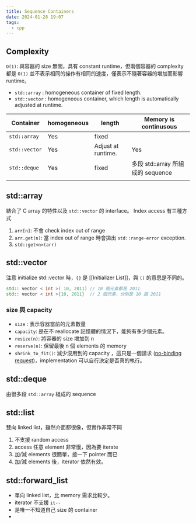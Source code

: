 ```yaml
---
title: Sequence Containers
date: 2024-01-28 19:07
tags:
  - cpp
---
```


## Complexity 
`O(1)`: 與容器的 size 無關，具有 constant runtime，但兩個容器的 complexity 都是 `O(1)` 並不表示相同的操作有相同的速度，僅表示不隨著容器的增加而影響 runtime。

- `std::array` : homogeneous container of fixed length.
- `std::vector` : homogeneous container, which length is automatically adjusted at runtime.

| Container | homogeneous | length | Memory is continusous |
| ---- | ---- | ---- | ---- |
| `std::array` | Yes | fixed |  |
| `std::vector` | Yes | Adjust at runtime. | Yes |
| `std::deque`  | Yes | fixed | 多段 std::array 所組成的 sequence |
|  |  |  |  |
## std::array 

結合了 C array 的特性以及 `std::vector` 的 interface。
Index access 有三種方式
1. `arr[n]`: 不會 check index out of range
2. `arr.get(n)`: 當 index out of range 時會拋出 `std::range-error` exception.
3. `std::get<n>(arr)`

## std::vector
注意 initialize std::vector 時，`{}` 是 [[Initializer List]]，與 `()` 的意思是不同的。
```cpp
std:: vector < int >( 10, 2011) // 10 個元素都是 2011 
std:: vector < int >{10, 2011}  // 2 個元素，分別是 10 跟 2011
```

### size 與 capacity 
- `size` : 表示容器當前的元素數量
- `capacity`:  是在不 reallocate 記憶體的情況下，能夠有多少個元素。
- `resize(n)`: 將容器的 size 增加到 n
- `reserve(n)`: 保留最後 n 個 elements 的 memory 
- `shrink_to_fit()`: 減少沒用到的 capacity ，這只是一個請求 ([no-binding request](https://en.cppreference.com/w/cpp/container/vector/shrink_to_fit#:~:text=vector%3A%3Ashrink_to_fit&text=It%20is%20a%20non%2Dbinding,to%20the%20elements%20are%20invalidated.))，implementation 可以自行決定是否真的執行。


## std::deque
由很多段 `std::array` 組成的 sequence 

## std::list 
雙向 linked list，雖然介面都很像，但實作非常不同
1. 不支援 random access 
2. access 任意 element 非常慢，因為要 iterate 
3. 加/減 elements 很簡單，接一下 pointer 而已
4. 加/減 elements 後，iterator 依然有效。
## std::forward_list
- 單向 linked list，比 memory 需求比較少。
- iterator 不支援 `it--`
- 是唯一不知道自己 size 的 container
- 